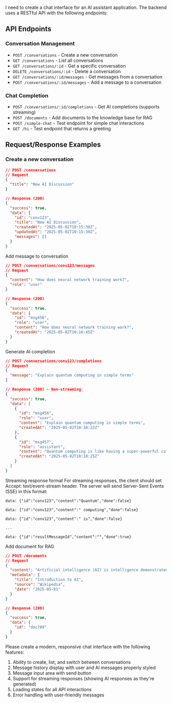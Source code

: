 I need to create a chat interface for an AI assistant application. The backend uses a RESTful API with the following endpoints:

## API Endpoints

### Conversation Management

- `POST /conversations` - Create a new conversation
- `GET /conversations` - List all conversations
- `GET /conversations/:id` - Get a specific conversation
- `DELETE /conversations/:id` - Delete a conversation
- `GET /conversations/:id/messages` - Get messages from a conversation
- `POST /conversations/:id/messages` - Add a message to a conversation

### Chat Completion

- `POST /conversations/:id/completions` - Get AI completions (supports streaming)
- `POST /documents` - Add documents to the knowledge base for RAG
- `POST /simple-chat` - Test endpoint for simple chat interactions
- `GET /hi` - Test endpoint that returns a greeting

## Request/Response Examples

### Create a new conversation

```json
// POST /conversations
// Request
{
  "title": "New AI Discussion"
}

// Response (200)
{
  "success": true,
  "data": {
    "id": "conv123",
    "title": "New AI Discussion",
    "createdAt": "2025-05-02T10:15:30Z",
    "updatedAt": "2025-05-02T10:15:30Z",
    "messages": []
  }
}
```

Add message to conversation

```json
// POST /conversations/conv123/messages
// Request
{
  "content": "How does neural network training work?",
  "role": "user"
}

// Response (200)
{
  "success": true,
  "data": {
    "id": "msg456",
    "role": "user",
    "content": "How does neural network training work?",
    "createdAt": "2025-05-02T10:16:45Z"
  }
}
```

Generate AI completion

```json
// POST /conversations/conv123/completions
// Request
{
  "message": "Explain quantum computing in simple terms"
}

// Response (200) - Non-streaming
{
  "success": true,
  "data": [
    {
      "id": "msg456",
      "role": "user",
      "content": "Explain quantum computing in simple terms",
      "createdAt": "2025-05-02T10:18:22Z"
    },
    {
      "id": "msg457",
      "role": "assistant",
      "content": "Quantum computing is like having a super-powerful calculator...",
      "createdAt": "2025-05-02T10:18:25Z"
    }
  ]
}
```

Streaming response format
For streaming responses, the client should set Accept: text/event-stream header. The server will send Server-Sent Events (SSE) in this format:

```text
data: {"id":"conv123","content":"Quantum","done":false}

data: {"id":"conv123","content":" computing","done":false}

data: {"id":"conv123","content":" is","done":false}

...

data: {"id":"resultMessageId","content":"","done":true}
```

Add document for RAG

```json
// POST /documents
// Request
{
  "content": "Artificial intelligence (AI) is intelligence demonstrated by machines...",
  "metadata": {
    "title": "Introduction to AI",
    "source": "Wikipedia",
    "date": "2025-05-01"
  }
}

// Response (200)
{
  "success": true,
  "data": {
    "id": "doc789"
  }
}
```

Please create a modern, responsive chat interface with the following features:

1. Ability to create, list, and switch between conversations
2. Message history display with user and AI messages properly styled
3. Message input area with send button
4. Support for streaming responses (showing AI responses as they're generated)
5. Loading states for all API interactions
6. Error handling with user-friendly messages
